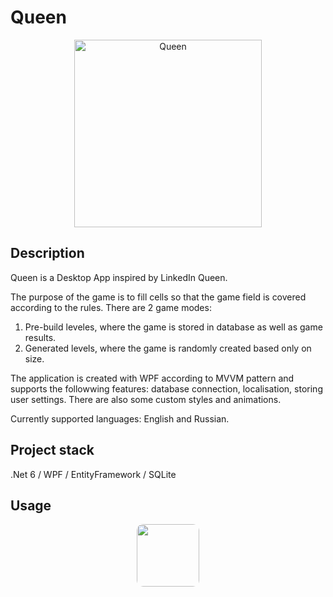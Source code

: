 # Queen

<p align="center">
  <img alt="Queen" src="https://user-images.githubusercontent.com/.jpg" width="300"\>
</p>

## Description

Queen is a Desktop App inspired by LinkedIn Queen.

The purpose of the game is to fill cells so that the game field is covered according to the rules. There are 2 game modes:

1. Pre-build leveles, where the game is stored in database as well as game results.
2. Generated levels, where the game is randomly created based only on size.

The application is created with WPF according to MVVM pattern and supports the followwing features: database connection, localisation, storing user settings. There are also some custom styles and animations.

Currently supported languages: English and Russian.

## Project stack
.Net 6 / WPF / EntityFramework / SQLite

## Usage

<p align="center">
  <kbd> <img alt="" src="https://user-images.githubusercontent.com/.gif" width="100^" style="border-radius:10px"\></kbd> 
</p>
<p align="center"></p>
<br>
